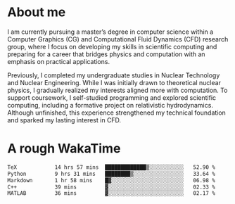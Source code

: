 # About me

I am currently pursuing a master’s degree in computer science within a Computer Graphics (CG) and Computational Fluid Dynamics (CFD) research group, where I focus on developing my skills in scientific computing and preparing for a career that bridges physics and computation with an emphasis on practical applications.

Previously, I completed my undergraduate studies in Nuclear Technology and Nuclear Engineering. While I was initially drawn to theoretical nuclear physics, I gradually realized my interests aligned more with computation. To support coursework, I self-studied programming and explored scientific computing, including a formative project on relativistic hydrodynamics. Although unfinished, this experience strengthened my technical foundation and sparked my lasting interest in CFD.

# A rough WakaTime

<!--START_SECTION:waka-->

```txt
TeX            14 hrs 57 mins  █████████████▒░░░░░░░░░░░   52.90 %
Python         9 hrs 31 mins   ████████▒░░░░░░░░░░░░░░░░   33.64 %
Markdown       1 hr 58 mins    █▓░░░░░░░░░░░░░░░░░░░░░░░   06.98 %
C++            39 mins         ▓░░░░░░░░░░░░░░░░░░░░░░░░   02.33 %
MATLAB         36 mins         ▓░░░░░░░░░░░░░░░░░░░░░░░░   02.17 %
```

<!--END_SECTION:waka-->
